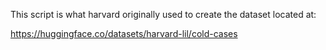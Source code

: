 This script is what harvard originally used to create the dataset located at:

https://huggingface.co/datasets/harvard-lil/cold-cases
